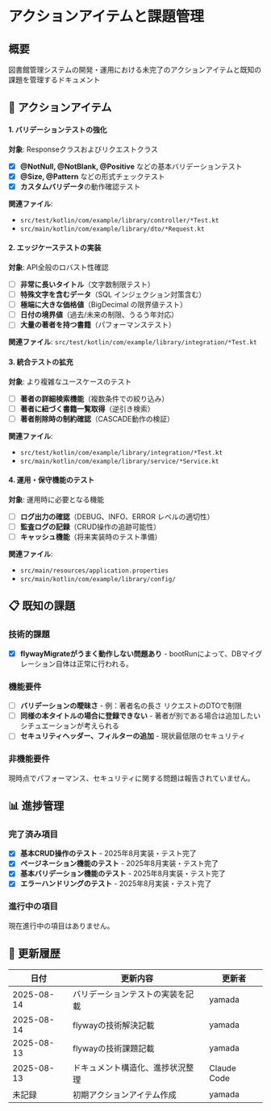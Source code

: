 
# アクションアイテムと課題管理

## 概要

図書館管理システムの開発・運用における未完了のアクションアイテムと既知の課題を管理するドキュメント

## 🎯 アクションアイテム

#### 1. バリデーションテストの強化

**対象**: Responseクラスおよびリクエストクラス

- [x] **@NotNull, @NotBlank, @Positive** などの基本バリデーションテスト
- [x] **@Size, @Pattern** などの形式チェックテスト
- [x] **カスタムバリデータ**の動作確認テスト
 
**関連ファイル**: 
- `src/test/kotlin/com/example/library/controller/*Test.kt`
- `src/main/kotlin/com/example/library/dto/*Request.kt`

#### 2. エッジケーステストの実装

**対象**: API全般のロバスト性確認

- [ ] **非常に長いタイトル**（文字数制限テスト）
- [ ] **特殊文字を含むデータ**（SQL インジェクション対策含む）
- [ ] **極端に大きな価格値**（BigDecimal の限界値テスト）
- [ ] **日付の境界値**（過去/未来の制限、うるう年対応）
- [ ] **大量の著者を持つ書籍**（パフォーマンステスト）

**関連ファイル**: `src/test/kotlin/com/example/library/integration/*Test.kt`

#### 3. 統合テストの拡充

**対象**: より複雑なユースケースのテスト

- [ ] **著者の詳細検索機能**（複数条件での絞り込み）
- [ ] **著者に紐づく書籍一覧取得**（逆引き検索）
- [ ] **著者削除時の制約確認**（CASCADE動作の検証）

**関連ファイル**: 
- `src/test/kotlin/com/example/library/integration/*Test.kt`
- `src/main/kotlin/com/example/library/service/*Service.kt`

#### 4. 運用・保守機能のテスト

**対象**: 運用時に必要となる機能

- [ ] **ログ出力の確認**（DEBUG、INFO、ERROR レベルの適切性）
- [ ] **監査ログの記録**（CRUD操作の追跡可能性）
- [ ] **キャッシュ機能**（将来実装時のテスト準備）

**関連ファイル**: 
- `src/main/resources/application.properties`
- `src/main/kotlin/com/example/library/config/`

## 📋 既知の課題

### 技術的課題

- [x] **flywayMigrateがうまく動作しない問題あり** - bootRunによって、DBマイグレーション自体は正常に行われる。
### 機能要件

- [ ] **バリデーションの曖昧さ** - 例：著者名の長さ リクエストのDTOで制限
- [ ] **同様の本タイトルの場合に登録できない** - 著者が別である場合は追加したいシチュエーションが考えられる
- [ ] **セキュリティヘッダー、フィルターの追加** - 現状最低限のセキュリティ
### 非機能要件

現時点でパフォーマンス、セキュリティに関する問題は報告されていません。

## 📊 進捗管理

### 完了済み項目

- [x] **基本CRUD操作のテスト** - 2025年8月実装・テスト完了
- [x] **ページネーション機能のテスト** - 2025年8月実装・テスト完了
- [x] **基本バリデーション機能のテスト** - 2025年8月実装・テスト完了
- [x] **エラーハンドリングのテスト** - 2025年8月実装・テスト完了

### 進行中の項目

現在進行中の項目はありません。

## 🔄 更新履歴

| 日付         | 更新内容             | 更新者         |
|------------|------------------|-------------|
| 2025-08-14 | バリデーションテストの実装を記載 | yamada      |
| 2025-08-14 | flywayの技術解決記載    | yamada      |
| 2025-08-13 | flywayの技術課題記載    | yamada      |
| 2025-08-13 | ドキュメント構造化、進捗状況整理 | Claude Code |
| 未記録        | 初期アクションアイテム作成    | yamada      |

